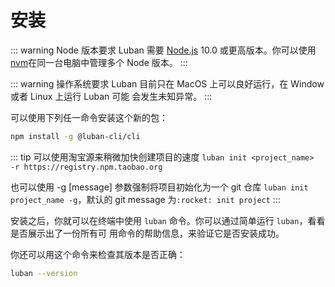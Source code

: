 # 安装

::: warning Node 版本要求
Luban 需要 [Node.js](https://nodejs.org/) 10.0 或更高版本。你可以使用
[nvm](https://github.com/creationix/nvm)在同一台电脑中管理多个 Node 版本。
:::

::: warning 操作系统要求 
Luban 目前只在 MacOS 上可以良好运行，在 Window 或者 Linux 上运行 Luban 可能
会发生未知异常。
:::

可以使用下列任一命令安装这个新的包：

```bash
npm install -g @luban-cli/cli
```

::: tip
可以使用淘宝源来稍微加快创建项目的速度 `luban init <project_name>  -r https://registry.npm.taobao.org`

也可以使用 -g [message] 参数强制将项目初始化为一个 git 仓库 `luban init project_name -g`，默认的 git message 为 ​`:rocket: init project`​
:::

安装之后，你就可以在终端中使用 `luban` 命令。你可以通过简单运行 `luban`，看看是否展示出了一份所有可
用命令的帮助信息，来验证它是否安装成功。

你还可以用这个命令来检查其版本是否正确：

```bash
luban --version
```
